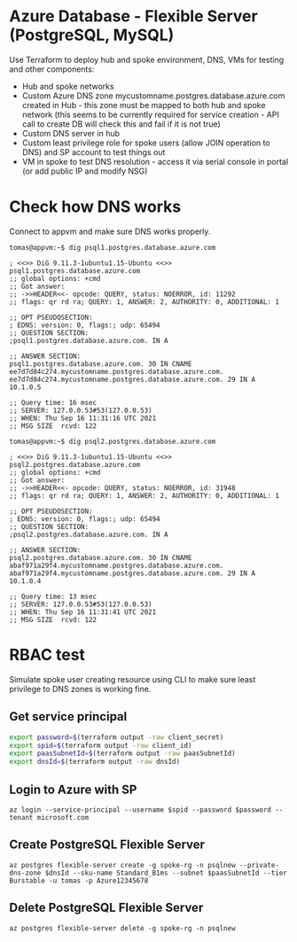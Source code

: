 # Azure Database - Flexible Server (PostgreSQL, MySQL)
Use Terraform to deploy hub and spoke environment, DNS, VMs for testing and other components:
- Hub and spoke networks
- Custom Azure DNS zone mycustomname.postgres.database.azure.com created in Hub - this zone must be mapped to both hub and spoke network (this seems to be currently required for service creation - API call to create DB will check this and fail if it is not true)
- Custom DNS server in hub
- Custom least privilege role for spoke users (allow JOIN operation to DNS) and SP account to test things out
- VM in spoke to test DNS resolution - access it via serial console in portal (or add public IP and modify NSG)

# Check how DNS works
Connect to appvm and make sure DNS works properly.

```
tomas@appvm:~$ dig psql1.postgres.database.azure.com

; <<>> DiG 9.11.3-1ubuntu1.15-Ubuntu <<>> psql1.postgres.database.azure.com
;; global options: +cmd
;; Got answer:
;; ->>HEADER<<- opcode: QUERY, status: NOERROR, id: 11292
;; flags: qr rd ra; QUERY: 1, ANSWER: 2, AUTHORITY: 0, ADDITIONAL: 1

;; OPT PSEUDOSECTION:
; EDNS: version: 0, flags:; udp: 65494
;; QUESTION SECTION:
;psql1.postgres.database.azure.com. IN A

;; ANSWER SECTION:
psql1.postgres.database.azure.com. 30 IN CNAME ee7d7d84c274.mycustomname.postgres.database.azure.com.
ee7d7d84c274.mycustomname.postgres.database.azure.com. 29 IN A 10.1.0.5

;; Query time: 16 msec
;; SERVER: 127.0.0.53#53(127.0.0.53)
;; WHEN: Thu Sep 16 11:31:16 UTC 2021
;; MSG SIZE  rcvd: 122

tomas@appvm:~$ dig psql2.postgres.database.azure.com

; <<>> DiG 9.11.3-1ubuntu1.15-Ubuntu <<>> psql2.postgres.database.azure.com
;; global options: +cmd
;; Got answer:
;; ->>HEADER<<- opcode: QUERY, status: NOERROR, id: 31948
;; flags: qr rd ra; QUERY: 1, ANSWER: 2, AUTHORITY: 0, ADDITIONAL: 1

;; OPT PSEUDOSECTION:
; EDNS: version: 0, flags:; udp: 65494
;; QUESTION SECTION:
;psql2.postgres.database.azure.com. IN A

;; ANSWER SECTION:
psql2.postgres.database.azure.com. 30 IN CNAME abaf971a29f4.mycustomname.postgres.database.azure.com.
abaf971a29f4.mycustomname.postgres.database.azure.com. 29 IN A 10.1.0.4

;; Query time: 13 msec
;; SERVER: 127.0.0.53#53(127.0.0.53)
;; WHEN: Thu Sep 16 11:31:41 UTC 2021
;; MSG SIZE  rcvd: 122
```

# RBAC test
Simulate spoke user creating resource using CLI to make sure least privilege to DNS zones is working fine.

## Get service principal
```bash
export password=$(terraform output -raw client_secret)
export spid=$(terraform output -raw client_id)
export paasSubnetId=$(terraform output -raw paasSubnetId)
export dnsId=$(terraform output -raw dnsId)
```

## Login to Azure with SP
```
az login --service-principal --username $spid --password $password --tenant microsoft.com
```

## Create PostgreSQL Flexible Server
```
az postgres flexible-server create -g spoke-rg -n psqlnew --private-dns-zone $dnsId --sku-name Standard_B1ms --subnet $paasSubnetId --tier Burstable -u tomas -p Azure12345678
```

## Delete PostgreSQL Flexible Server
```
az postgres flexible-server delete -g spoke-rg -n psqlnew
```